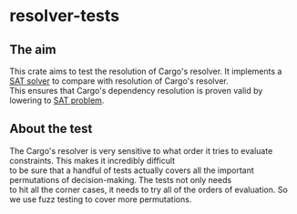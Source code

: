 # resolver-tests

## The aim

This crate aims to test the resolution of Cargo's resolver. It implements a [SAT solver](https://en.wikipedia.org/wiki/SAT_solver) to compare with resolution of Cargo's resolver.    
This ensures that Cargo's dependency resolution is proven valid by lowering to [SAT problem](https://en.wikipedia.org/wiki/Boolean_satisfiability_problem). 

## About the test

The Cargo's resolver is very sensitive to what order it tries to evaluate constraints. This makes it incredibly difficult     
to be sure that a handful of tests actually covers all the important permutations of decision-making. The tests not only needs    
to hit all the corner cases, it needs to try all of the orders of evaluation. So we use fuzz testing to cover more permutations.    

